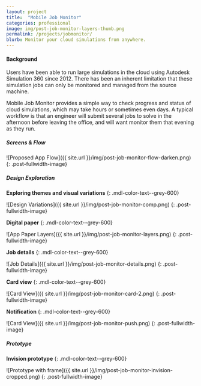 ```yaml
---
layout: project
title:  "Mobile Job Monitor"
categories: professional
image: img/post-job-monitor-layers-thumb.png
permalink: /projects/jobmonitor/
blurb: Monitor your cloud simulations from anywhere.
---
```

#### Background

Users have been able to run large simulations in the cloud using Autodesk Simulation 360 since 2012. There has been an inherent limitation that these simulation jobs can only be monitored and managed from the source machine. 

Mobile Job Monitor provides a simple way to check progress and status of cloud simulations, which may take hours or sometimes even days. A typical workflow is that an engineer will submit several jobs to solve in the afternoon before leaving the office, and will want monitor them that evening as they run. 

##### Screens & Flow

![Proposed App Flow]({{ site.url }}/img/post-job-monitor-flow-darken.png)
{: .post-fullwidth-image}

##### Design Exploration

**Exploring themes and visual variations**
{: .mdl-color-text--grey-600}

![Design Variations]({{ site.url }}/img/post-job-monitor-comp.png)
{: .post-fullwidth-image}

**Digital paper**
{: .mdl-color-text--grey-600}

![App Paper Layers]({{ site.url }}/img/post-job-monitor-layers.png)
{: .post-fullwidth-image}

**Job details**
{: .mdl-color-text--grey-600}

![Job Details]({{ site.url }}/img/post-job-monitor-details.png)
{: .post-fullwidth-image}

**Card view**
{: .mdl-color-text--grey-600}

![Card View]({{ site.url }}/img/post-job-monitor-card-2.png)
{: .post-fullwidth-image}

**Notification**
{: .mdl-color-text--grey-600}

![Card View]({{ site.url }}/img/post-job-monitor-push.png)
{: .post-fullwidth-image}

##### Prototype

**Invision prototype**
{: .mdl-color-text--grey-600}

![Prototype with frame]({{ site.url }}/img/post-job-monitor-invision-cropped.png)
{: .post-fullwidth-image}

